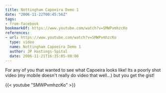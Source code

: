 ```yaml
---
title: Nottingham Capoeira Demo 1
date: "2006-11-22T00:45:56Z"
tags:
- from-facebook
bookmarkOf: https://www.youtube.com/watch?v=SMWPvmhzcKo
references:
- url: https://www.youtube.com/watch?v=SMWPvmhzcKo
  type: video
  name: Nottingham Capoeira Demo 1
  author: JP Hastings-Spital
  date: 2006-11-21T16:35:05-08:00
---
```

For any of you that wanted to see what Capoeira looks like! Its a poorly shot video (my mobile doesn't really do video that well...) but you get the gist!

{{< youtube "SMWPvmhzcKo" >}}
